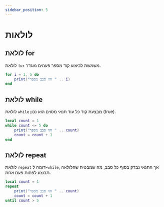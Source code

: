 ```yaml
---
sidebar_position: 5
---
```


# לולאות

## לולאת for

לולאת `for` משמשת לביצוע קוד מספר פעמים מוגדר.

```lua
for i = 1, 5 do
    print("זהו סבב מספר " .. i)
end
```

## לולאת while

לולאת `while` מבצעת קוד כל עוד תנאי מסוים הוא נכון (true).

```lua
local count = 1
while count <= 5 do
    print("זהו סבב מספר " .. count)
    count = count + 1
end
```

## לולאת repeat

לולאת `repeat` דומה ל-`while`, אך התנאי נבדק בסוף כל סבב, מה שמבטיח שהלולאה תבוצע לפחות פעם אחת.

```lua
local count = 1
repeat
    print("זהו סבב מספר " .. count)
    count = count + 1
until count > 5
```